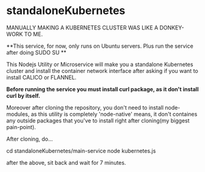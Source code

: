 # standaloneKubernetes

MANUALLY MAKING A KUBERNETES CLUSTER WAS LIKE A DONKEY-WORK TO ME. 

**This service, for now, only runs on Ubuntu servers. Plus run the service after doing SUDO SU **

This Nodejs Utility or Microservice will make you a standalone Kubernetes cluster and install the container network interface after asking if you want to install CALICO 
or FLANNEL. 

**Before running the service you must install curl package, as it don't install curl by itself.**

Moreover after cloning the repository, you don't need to install node-modules, as this utility is completely 'node-native' means, it don't containes any outside packages 
that you've to install right after cloning(my biggest pain-point). 

After cloning, 
do...

cd standaloneKubernetes/main-service
node kubernetes.js

after the above, sit back and wait for 7 minutes. 



